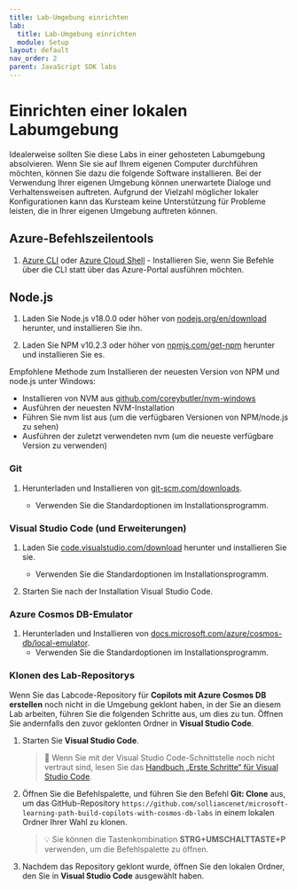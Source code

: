 ```yaml
---
title: Lab-Umgebung einrichten
lab:
  title: Lab-Umgebung einrichten
  module: Setup
layout: default
nav_order: 2
parent: JavaScript SDK labs
---
```


# Einrichten einer lokalen Labumgebung

Idealerweise sollten Sie diese Labs in einer gehosteten Labumgebung absolvieren. Wenn Sie sie auf Ihrem eigenen Computer durchführen möchten, können Sie dazu die folgende Software installieren. Bei der Verwendung Ihrer eigenen Umgebung können unerwartete Dialoge und Verhaltensweisen auftreten. Aufgrund der Vielzahl möglicher lokaler Konfigurationen kann das Kursteam keine Unterstützung für Probleme leisten, die in Ihrer eigenen Umgebung auftreten können.

## Azure-Befehlszeilentools

1. [Azure CLI](https://docs.microsoft.com/cli/azure/?view=azure-cli-latest) oder [Azure Cloud Shell](https://shell.azure.com) - Installieren Sie, wenn Sie Befehle über die CLI statt über das Azure-Portal ausführen möchten.

## Node.js

1. Laden Sie Node.js v18.0.0 oder höher von [nodejs.org/en/download] herunter, und installieren Sie ihn.

1. Laden Sie NPM v10.2.3 oder höher von [npmjs.com/get-npm] herunter und installieren Sie es.

Empfohlene Methode zum Installieren der neuesten Version von NPM und node.js unter Windows:

- Installieren von NVM aus [github.com/coreybutler/nvm-windows]
- Ausführen der neuesten NVM-Installation
- Führen Sie nvm list aus (um die verfügbaren Versionen von NPM/node.js zu sehen)
- Ausführen der zuletzt verwendeten nvm (um die neueste verfügbare Version zu verwenden)

### Git

1. Herunterladen und Installieren von [git-scm.com/downloads].

    - Verwenden Sie die Standardoptionen im Installationsprogramm.

### Visual Studio Code (und Erweiterungen)

1. Laden Sie [code.visualstudio.com/download] herunter und installieren Sie sie.

    - Verwenden Sie die Standardoptionen im Installationsprogramm.

1. Starten Sie nach der Installation Visual Studio Code.

### Azure Cosmos DB-Emulator

1. Herunterladen und Installieren von [docs.microsoft.com/azure/cosmos-db/local-emulator].
    - Verwenden Sie die Standardoptionen im Installationsprogramm.

### Klonen des Lab-Repositorys

Wenn Sie das Labcode-Repository für **Copilots mit Azure Cosmos DB erstellen** noch nicht in die Umgebung geklont haben, in der Sie an diesem Lab arbeiten, führen Sie die folgenden Schritte aus, um dies zu tun. Öffnen Sie andernfalls den zuvor geklonten Ordner in **Visual Studio Code**.

1. Starten Sie **Visual Studio Code**.

    > &#128221; Wenn Sie mit der Visual Studio Code-Schnittstelle noch nicht vertraut sind, lesen Sie das [Handbuch „Erste Schritte“ für Visual Studio Code][code.visualstudio.com/docs/getstarted].

1. Öffnen Sie die Befehlspalette, und führen Sie den Befehl **Git: Clone** aus, um das GitHub-Repository ``https://github.com/solliancenet/microsoft-learning-path-build-copilots-with-cosmos-db-labs`` in einem lokalen Ordner Ihrer Wahl zu klonen.

    > &#128161; Sie können die Tastenkombination **STRG+UMSCHALTTASTE+P** verwenden, um die Befehlspalette zu öffnen.

1. Nachdem das Repository geklont wurde, öffnen Sie den lokalen Ordner, den Sie in **Visual Studio Code** ausgewählt haben.

[code.visualstudio.com/docs/getstarted]: https://code.visualstudio.com/docs/getstarted/tips-and-tricks

[docs.microsoft.com/azure/cosmos-db/local-emulator]: https://docs.microsoft.com/azure/cosmos-db/local-emulator#download-the-emulator
[code.visualstudio.com/download]: https://code.visualstudio.com/download
[git-scm.com/downloads]: https://git-scm.com/downloads
[nodejs.org/en/download]: https://nodejs.org/en/download
[npmjs.com/get-npm]: https://npmjs.com/get-npm
[github.com/coreybutler/nvm-windows]: https://github.com/coreybutler/nvm-windows

